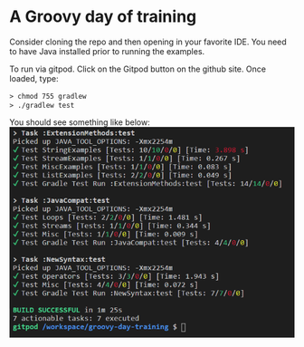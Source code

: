 # A Groovy day of training

Consider cloning the repo and then opening in your favorite IDE.
You need to have Java installed prior to running the examples.

To run via gitpod. Click on the Gitpod button on the github site.
Once loaded, type:
```
> chmod 755 gradlew
> ./gradlew test
```
You should see something like below:
![Gitpod result](docs/gitpod.png)
